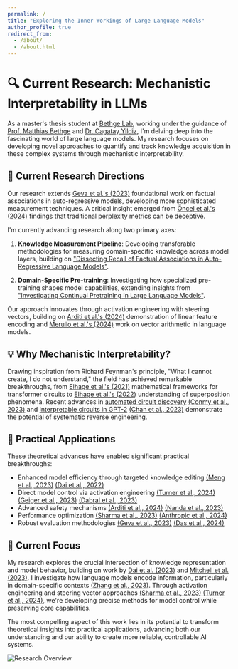 ```yaml
---
permalink: /
title: "Exploring the Inner Workings of Large Language Models"
author_profile: true
redirect_from: 
  - /about/
  - /about.html
---
```


# 🔍 Current Research: Mechanistic Interpretability in LLMs

As a master's thesis student at [Bethge Lab]([https://bethgelab.org/]), working under the guidance of [Prof. Matthias Bethge]([(https://uni-tuebingen.de/fakultaeten/mathematisch-naturwissenschaftliche-fakultaet/fachbereiche/physik/institute/institut-fuer-theoretische-physik/arbeitsgruppen/ag-bethge/)]) and [Dr. Cagatay Yildiz]([https://cagatayyildiz.github.io/]), I'm delving deep into the fascinating world of large language models. My research focuses on developing novel approaches to quantify and track knowledge acquisition in these complex systems through mechanistic interpretability.

## 🧪 Current Research Directions

Our research extends [Geva et al.'s (2023)]([https://arxiv.org/abs/2304.14767]) foundational work on factual associations in auto-regressive models, developing more sophisticated measurement techniques. A critical insight emerged from [Öncel et al.'s (2024)](https://arxiv.org/abs/2410.05581) findings that traditional perplexity metrics can be deceptive.

I'm currently advancing research along two primary axes:

1. **Knowledge Measurement Pipeline**: Developing transferable methodologies for measuring domain-specific knowledge across model layers, building on ["Dissecting Recall of Factual Associations in Auto-Regressive Language Models"](link). 

2. **Domain-Specific Pre-training**: Investigating how specialized pre-training shapes model capabilities, extending insights from ["Investigating Continual Pretraining in Large Language Models"](link).

Our approach innovates through activation engineering with steering vectors, building on [Arditi et al.'s (2024)](link) demonstration of linear feature encoding and [Merullo et al.'s (2024)](link) work on vector arithmetic in language models.

## 💡 Why Mechanistic Interpretability?

Drawing inspiration from Richard Feynman's principle, "What I cannot create, I do not understand," the field has achieved remarkable breakthroughs, from [Elhage et al.'s (2021)](link) mathematical frameworks for transformer circuits to [Elhage et al.'s (2022)](link) understanding of superposition phenomena. Recent advances in [automated circuit discovery](link) [(Conmy et al., 2023)](link) and [interpretable circuits in GPT-2](link) [(Chan et al., 2023)](link) demonstrate the potential of systematic reverse engineering.

## 🔬 Practical Applications

These theoretical advances have enabled significant practical breakthroughs:

- Enhanced model efficiency through targeted knowledge editing [(Meng et al., 2023)](link) [(Dai et al., 2022)](link)
- Direct model control via activation engineering [(Turner et al., 2024)](link) [(Geiger et al., 2023)](link) [(Dabral et al., 2023)](link)
- Advanced safety mechanisms [(Arditi et al., 2024)](link) [(Nanda et al., 2023)](link)
- Performance optimization [(Sharma et al., 2023)](link) [(Anthropic et al., 2024)](link)
- Robust evaluation methodologies [(Geva et al., 2023)](link) [(Das et al., 2024)](link)

## 🎯 Current Focus

My research explores the crucial intersection of knowledge representation and model behavior, building on work by [Dai et al. (2023)](link) and [Mitchell et al. (2023)](link). I investigate how language models encode information, particularly in domain-specific contexts [(Zhang et al., 2023)](link). Through activation engineering and steering vector approaches [(Sharma et al., 2023)](link) [(Turner et al., 2024)](link), we're developing precise methods for model control while preserving core capabilities.

The most compelling aspect of this work lies in its potential to transform theoretical insights into practical applications, advancing both our understanding and our ability to create more reliable, controllable AI systems.

![Research Overview](main_image.png)
